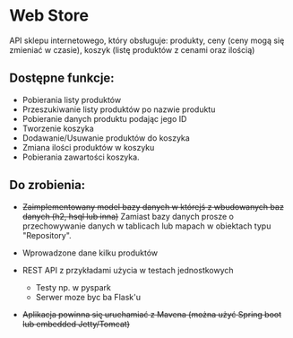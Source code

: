 # Web Store
API sklepu internetowego, który obsługuje: produkty, ceny (ceny mogą się zmieniać w czasie), koszyk (listę produktów z cenami oraz ilością)

## Dostępne funkcje:

* Pobierania listy produktów
* Przeszukiwanie listy produktów po nazwie produktu
* Pobieranie danych produktu podając jego ID
* Tworzenie koszyka
* Dodawanie/Usuwanie produktów do koszyka
* Zmiana ilości produktów w koszyku
* Pobierania zawartości koszyka.

## Do zrobienia:

* ~~Zaimplementowany model bazy danych w którejś z wbudowanych baz danych (h2, hsql lub inna)~~ Zamiast bazy danych prosze o przechowywanie danych w tablicach lub mapach w obiektach typu "Repository". 
* Wprowadzone dane kilku produktów
* REST API z przykładami użycia w testach jednostkowych
    * Testy np. w pyspark 
    * Serwer moze byc ba Flask'u

* ~~Aplikacja powinna się uruchamiać z Mavena (można użyć Spring boot lub embedded Jetty/Tomcat)~~
